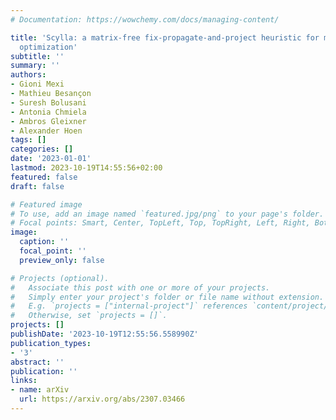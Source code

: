 ```yaml
---
# Documentation: https://wowchemy.com/docs/managing-content/

title: 'Scylla: a matrix-free fix-propagate-and-project heuristic for mixed-integer
  optimization'
subtitle: ''
summary: ''
authors:
- Gioni Mexi
- Mathieu Besançon
- Suresh Bolusani
- Antonia Chmiela
- Ambros Gleixner
- Alexander Hoen
tags: []
categories: []
date: '2023-01-01'
lastmod: 2023-10-19T14:55:56+02:00
featured: false
draft: false

# Featured image
# To use, add an image named `featured.jpg/png` to your page's folder.
# Focal points: Smart, Center, TopLeft, Top, TopRight, Left, Right, BottomLeft, Bottom, BottomRight.
image:
  caption: ''
  focal_point: ''
  preview_only: false

# Projects (optional).
#   Associate this post with one or more of your projects.
#   Simply enter your project's folder or file name without extension.
#   E.g. `projects = ["internal-project"]` references `content/project/deep-learning/index.md`.
#   Otherwise, set `projects = []`.
projects: []
publishDate: '2023-10-19T12:55:56.558990Z'
publication_types:
- '3'
abstract: ''
publication: ''
links:
- name: arXiv
  url: https://arxiv.org/abs/2307.03466
---
```

